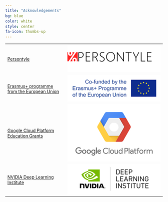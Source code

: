 ```yaml
---
title: "Acknowledgements"
bg: blue
color: white
style: center
fa-icon: thumbs-up
---
```


|   |    |
|:--|:-:|
| [Persontyle][web-persontyle]                                 | ![logo-persontyle] |
| [Erasmus+ programme from the European Union][web-erasmus]    | ![logo-erasmus] |
| [Google Cloud Platform Education Grants][web-googlecloud]    | ![logo-googlecloud] |
| [NVIDIA Deep Learning Institute][web-nvidiadli]             | ![logo-nvidiadli] |


[web-persontyle]: http://www.persontyle.com/
[web-erasmus]: https://ec.europa.eu/programmes/erasmus-plus/node_en
[web-googlecloud]: https://cloud.google.com/edu/
[web-nvidiadli]: https://www.nvidia.com/en-us/deep-learning-ai/education/

[logo-persontyle]: img/logos/persontyle675x200.png "Persontyle logo"
[logo-erasmus]: img/logos/erasmus700x200.jpg "Erasmus logo"
[logo-googlecloud]: img/logos/googlecloud486x300.png "Google Cloud logo"
[logo-nvidiadli]: img/logos/nvidiadli-300x98.png "NVIDIA DLIA"
